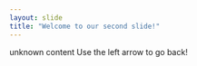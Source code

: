 ```yaml
---
layout: slide
title: "Welcome to our second slide!"
---
```

unknown content 
Use the left arrow to go back!
